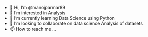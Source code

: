 - 👋 Hi, I’m @manojparmar89
- 👀 I’m interested in Analysis
- 🌱 I’m currently learning Data Science using Python
- 💞️ I’m looking to collaborate on data science Analysis of datasets
- 📫 How to reach me ...

<!---
manojparmar89/manojparmar89 is a ✨ special ✨ repository because its `README.md` (this file) appears on your GitHub profile.
You can click the Preview link to take a look at your changes.
--->

